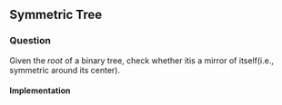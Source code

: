 ## Symmetric Tree

### Question

Given the *root* of a binary tree, check whether itis a mirror of itself(i.e., symmetric around its center).

#### Implementation
